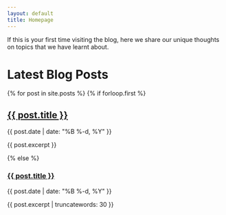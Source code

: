 ```yaml
---
layout: default
title: Homepage
---
```



If this is your first time visiting the blog, here we share our unique thoughts on topics that we have learnt about.

# Latest Blog Posts

<div class="newspaper-layout">
{% for post in site.posts %}
  {% if forloop.first %}
    <div class="featured-article">
      <h2><a href="{{ post.url | relative_url }}">{{ post.title }}</a></h2>
      <p class="post-meta">{{ post.date | date: "%B %-d, %Y" }}</p>
      <p>{{ post.excerpt }}</p>
    </div>
  {% else %}
    <div class="column-article">
      <h3><a href="{{ post.url | relative_url }}">{{ post.title }}</a></h3>
      <p class="post-meta">{{ post.date | date: "%B %-d, %Y" }}</p>
      <p>{{ post.excerpt | truncatewords: 30 }}</p>
    </div>
</div>